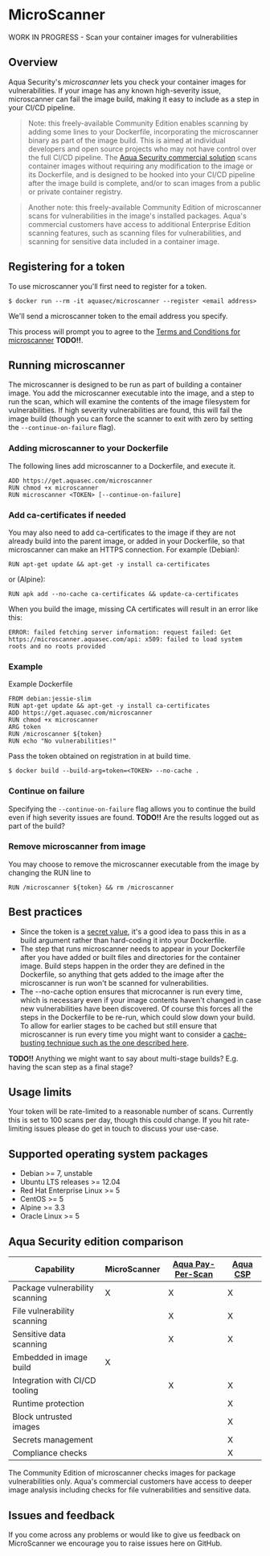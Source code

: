 # MicroScanner
WORK IN PROGRESS - Scan your container images for vulnerabilities

## Overview
Aqua Security's *microscanner* lets you check your container images for vulnerabilities. If your image has any known high-severity issue, microscanner can fail the image build, making it easy to include as a step in your CI/CD pipeline. 

> Note: this freely-available Community Edition enables scanning by adding some lines to your Dockerfile, incorporating the microscanner binary as part of the image build. This is aimed at individual developers and open source projects who may not have control over the full CI/CD pipeline. The <a href="https://aquasec.com">Aqua Security commercial solution</a> scans container images without requiring any modification to the image or its Dockerfile, and is designed to be hooked into your CI/CD pipeline after the image build is complete, and/or to scan images from a public or private container registry. 

> Another note: this freely-available Community Edition of microscanner scans for vulnerabilities in the image's installed packages. Aqua's commercial customers have access to additional Enterprise Edition scanning features, such as scanning files for vulnerabilities, and scanning for sensitive data included in a container image. 

## Registering for a token
To use microscanner you'll first need to register for a token. 

```
$ docker run --rm -it aquasec/microscanner --register <email address>
```

We'll send a microscanner token to the email address you specify. 

This process will prompt you to agree to the [Terms and Conditions for microscanner]() **TODO!!**.

## Running microscanner 
The microscanner is designed to be run as part of building a container image. You add the microscanner executable into the image, and a step to run the scan, which will examine the contents of the image filesystem for vulnerabilities. If high severity vulnerabilities are found, this will fail the image build (though you can force the scanner to exit with zero by setting the ```--continue-on-failure``` flag).

### Adding microscanner to your Dockerfile
The following lines add microscanner to a Dockerfile, and execute it.

```
ADD https://get.aquasec.com/microscanner
RUN chmod +x microscanner
RUN microscanner <TOKEN> [--continue-on-failure]
```

### Add ca-certificates if needed
You may also need to add ca-certificates to the image if they are not already build into the parent image, or added in your Dockerfile, so that microscanner can make an HTTPS connection. For example (Debian): 

```
RUN apt-get update && apt-get -y install ca-certificates
```

or (Alpine):
```
RUN apk add --no-cache ca-certificates && update-ca-certificates
```

When you build the image, missing CA certificates will result in an error like this: 
```
ERROR: failed fetching server information: request failed: Get https://microscanner.aquasec.com/api: x509: failed to load system roots and no roots provided
```

### Example 
Example Dockerfile

```
FROM debian:jessie-slim
RUN apt-get update && apt-get -y install ca-certificates
ADD https://get.aquasec.com/microscanner
RUN chmod +x microscanner
ARG token
RUN /microscanner ${token}
RUN echo "No vulnerabilities!"
```
Pass the token obtained on registration in at build time.
```
$ docker build --build-arg=token=<TOKEN> --no-cache .
```
### Continue on failure
Specifying the ```--continue-on-failure``` flag allows you to continue the build even if high severity issues are found. **TODO!!** Are the results logged out as part of the build? 

### Remove microscanner from image 
You may choose to remove the microscanner executable from the image by changing the RUN line to 

```
RUN /microscanner ${token} && rm /microscanner
```

## Best practices 

* Since the token is a [secret value](https://blog.aquasec.com/managing-secrets-in-docker-containers), it's a good idea to pass this in as a build argument rather than hard-coding it into your Dockerfile. 
* The step that runs microscanner needs to appear in your Dockerfile after you have added or built files and directories for the container image. Build steps happen in the order they are defined in the Dockerfile, so anything that gets added to the image after the microscanner is run won't be scanned for vulnerabilities. 
* The --no-cache option ensures that microcanner is run every time, which is necessary even if your image contents haven't changed in case new vulnerabilities have been discovered. Of course this forces all the steps in the Dockerfile to be re-run, which could slow down your build. To allow for earlier stages to be cached but still ensure that microscanner is run every time you might want to consider a [cache-busting technique such as the one described here](https://github.com/moby/moby/issues/1996#issuecomment-185872769).

**TODO!!** Anything we might want to say about multi-stage builds? E.g. having the scan step as a final stage? 

## Usage limits
Your token will be rate-limited to a reasonable number of scans. Currently this is set to 100 scans per day, though this could change. If you hit rate-limiting issues please do get in touch to discuss your use-case.  

## Supported operating system packages

* Debian >= 7, unstable
* Ubuntu LTS releases >= 12.04
* Red Hat Enterprise Linux >= 5
* CentOS >= 5
* Alpine >= 3.3
* Oracle Linux >= 5

## Aqua Security edition comparison

Capability | MicroScanner | [Aqua Pay-Per-Scan](https://aws.amazon.com/marketplace/pp/B075SDHDM1) | [Aqua CSP](https://www.aquasec.com/products/aqua-container-security-platform/) 
-- | --------------- | --------------- | ----------------- 
Package vulnerability scanning | X | X | X 
File vulnerability scanning |   | X | X 
Sensitive data scanning |   | X | X 
Embedded in image build | X |   | 
Integration with CI/CD tooling |   | X | X
Runtime protection |   |   | X 
Block untrusted images |   |   | X 
Secrets management |   |   | X 
Compliance checks |   |   | X 

The Community Edition of microscanner checks images for package vulnerabilities only. Aqua's commercial customers have access to deeper image analysis including checks for file vulnerabilities and sensitive data. 

## Issues and feedback
If you come across any problems or would like to give us feedback on MicroScanner we encourage you to raise issues here on GitHub. 


